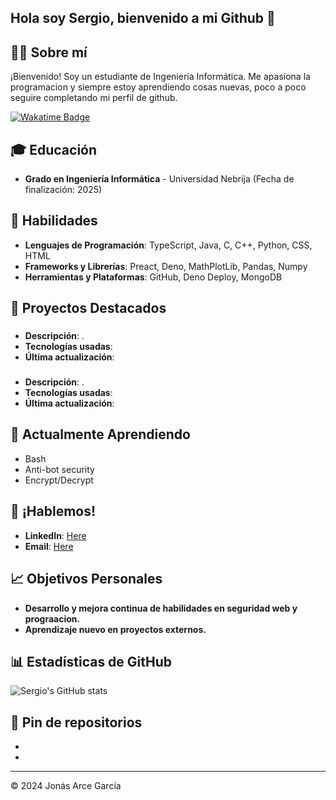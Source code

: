 ## Hola soy Sergio, bienvenido a mi Github 👋

## 👨‍💻 Sobre mí

¡Bienvenido! Soy un estudiante de Ingeniería Informática. Me apasiona la programacion y siempre estoy aprendiendo cosas nuevas, poco a poco seguire completando mi perfil de github.


<a href="https://wakatime.com/@sergioom9"> <img src="https://wakatime.com/badge/user/89bc199f-a6e2-4a7a-96fb-a9b8860eda0f.svg" alt="Wakatime Badge" > </a>


## 🎓 Educación

- **Grado en Ingeniería Informática** - Universidad Nebrija (Fecha de finalización: 2025)

## 🚀 Habilidades

- **Lenguajes de Programación**: TypeScript, Java, C, C++, Python, CSS, HTML
- **Frameworks y Librerías**: Preact, Deno, MathPlotLib, Pandas, Numpy
- **Herramientas y Plataformas**: GitHub, Deno Deploy, MongoDB

## 🧩 Proyectos Destacados

### []()
- **Descripción**: .
- **Tecnologías usadas**: 
- **Última actualización**: 

### []()
- **Descripción**: .
- **Tecnologías usadas**: 
- **Última actualización**: 

## 🌱 Actualmente Aprendiendo

- Bash
- Anti-bot security
- Encrypt/Decrypt

## 💬 ¡Hablemos!

- **LinkedIn**: [Here](https://www.linkedin.com/in/sergio-martin-de-la-fuente/)
- **Email**: [Here](mailto:sseergiioo9@gmail.com)

## 📈 Objetivos Personales

- **Desarrollo y mejora continua de habilidades en seguridad web y prograacion.**
- **Aprendizaje nuevo en proyectos externos.**

## 📊 Estadísticas de GitHub

![Sergio's GitHub stats](https://github-readme-stats.vercel.app/api?username=sergioom9&show_icons=true&theme=radical)

## 📌 Pin de repositorios

- []()
- []()

---

© 2024 Jonás Arce García

